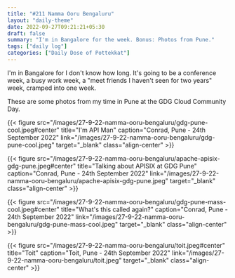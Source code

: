 ```yaml
---
title: "#211 Namma Ooru Bengaluru"
layout: "daily-theme"
date: 2022-09-27T09:21:21+05:30
draft: false
summary: "I'm in Bangalore for the week. Bonus: Photos from Pune."
tags: ["daily log"]
categories: ["Daily Dose of Pottekkat"]
---
```


I'm in Bangalore for I don't know how long. It's going to be a conference week, a busy work week, a "meet friends I haven't seen for two years" week, cramped into one week.

These are some photos from my time in Pune at the GDG Cloud Community Day.

{{< figure src="/images/27-9-22-namma-ooru-bengaluru/gdg-pune-cool.jpeg#center" title="I'm API Man" caption="Conrad, Pune - 24th September 2022" link="/images/27-9-22-namma-ooru-bengaluru/gdg-pune-cool.jpeg" target="_blank" class="align-center" >}}

{{< figure src="/images/27-9-22-namma-ooru-bengaluru/apache-apisix-gdg-pune.jpeg#center" title="Talking about APISIX at GDG Pune" caption="Conrad, Pune - 24th September 2022" link="/images/27-9-22-namma-ooru-bengaluru/apache-apisix-gdg-pune.jpeg" target="_blank" class="align-center" >}}

{{< figure src="/images/27-9-22-namma-ooru-bengaluru/gdg-pune-mass-cool.jpeg#center" title="What's this called again?" caption="Conrad, Pune - 24th September 2022" link="/images/27-9-22-namma-ooru-bengaluru/gdg-pune-mass-cool.jpeg" target="_blank" class="align-center" >}}

{{< figure src="/images/27-9-22-namma-ooru-bengaluru/toit.jpeg#center" title="Toit" caption="Toit, Pune - 24th September 2022" link="/images/27-9-22-namma-ooru-bengaluru/toit.jpeg" target="_blank" class="align-center" >}}
